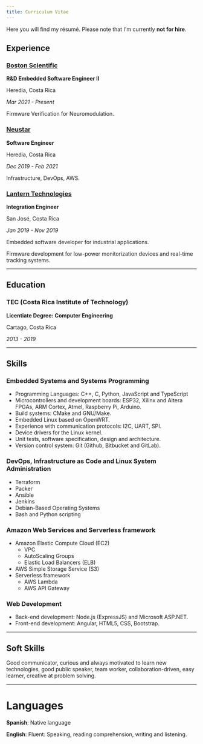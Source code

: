 ```yaml
---
title: Curriculum Vitae
---
```


Here you will find my résumé. Please note that I'm currently
**not for hire**.


## Experience

### [Boston Scientific](https://www.bostonscientific.com/)
**R&D Embedded Software Engineer II**

Heredia, Costa Rica

*Mar 2021 - Present*

Firmware Verification for Neuromodulation.

### [Neustar](https://home.neustar)
**Software Engineer**

Heredia, Costa Rica

*Dec 2019 - Feb 2021*


Infrastructure, DevOps, AWS.

### [Lantern Technologies](https://lantern.tech)
**Integration Engineer**

San José, Costa Rica

*Jan 2019 - Nov 2019*

Embedded software developer for industrial applications.

Firmware development for low-power monitorization devices and
real-time tracking systems.

---
## Education

### TEC (Costa Rica Institute of Technology)
**Licentiate Degree: Computer Engineering**

Cartago, Costa Rica

*2013 - 2019*

---
## Skills

### Embedded Systems and Systems Programming

* Programming Languages: C++, C, Python, JavaScript and TypeScript
* Microcontrollers and development boards: ESP32, Xilinx and Altera FPGAs, ARM Cortex, Atmel, Raspberry Pi, Arduino.
* Build systems: CMake and GNU/Make.
* Embedded Linux based on OpenWRT.
* Experience with communication protocols: I2C, UART, SPI.
* Device drivers for the Linux kernel.
* Unit tests, software specification, design and architecture.
* Version control system: Git (Github, Bitbucket and GitLab).

### DevOps, Infrastructure as Code and Linux System Administration

* Terraform
* Packer
* Ansible
* Jenkins
* Debian-Based Operating Systems
* Bash and Python scripting

### Amazon Web Services and Serverless framework

* Amazon Elastic Compute Cloud (EC2)
  * VPC
  * AutoScaling Groups
  * Elastic Load Balancers (ELB)
* AWS Simple Storage Service (S3)
* Serverless framework
  * AWS Lambda
  * AWS API Gateway

### Web Development
* Back-end development: Node.js (ExpressJS) and Microsoft ASP.NET.
* Front-end development: Angular, HTML5, CSS, Bootstrap.

---
## Soft Skills

Good communicator, curious and always motivated to learn new technologies, good public speaker, team worker, collaboration-driven, easy
learner, creative at problem solving.

---
# Languages

**Spanish**: Native language

**English**: Fluent: Speaking, reading comprehension, writing and listening.
